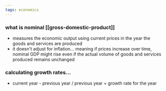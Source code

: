 ```yaml
---
tags: economics
---
```


### what is nominal [[gross-domestic-product]]
- measures the economic output using current prices in the year the goods and services are produced
- it doesn't adjust for inflation... meaning if prices increase over time, nominal GDP might rise even if the actual volume of goods and services produced remains unchanged

### calculating growth rates...
- current year - previous year / previous year = growth rate for the year